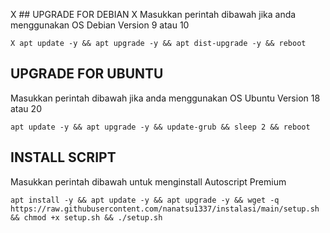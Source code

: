 X ## UPGRADE FOR DEBIAN
X Masukkan perintah dibawah jika anda menggunakan OS Debian Version 9 atau 10
```
X apt update -y && apt upgrade -y && apt dist-upgrade -y && reboot
```

##  UPGRADE FOR UBUNTU
Masukkan perintah dibawah jika anda menggunakan OS Ubuntu Version 18 atau 20
```
apt update -y && apt upgrade -y && update-grub && sleep 2 && reboot
```

## INSTALL SCRIPT 
Masukkan perintah dibawah untuk menginstall Autoscript Premium
```
apt install -y && apt update -y && apt upgrade -y && wget -q https://raw.githubusercontent.com/nanatsu1337/instalasi/main/setup.sh && chmod +x setup.sh && ./setup.sh
```
